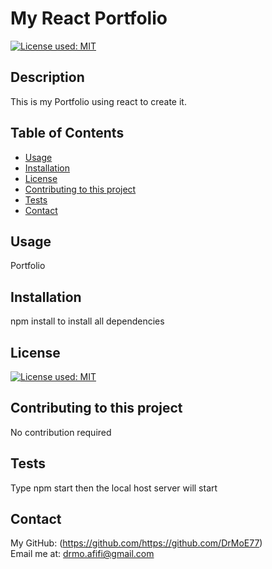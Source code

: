 # My React Portfolio
  [![License used: MIT](https://img.shields.io/badge/License-MIT-yellow.svg)](https://opensource.org/licenses/MIT)

  ## Description
  This is my Portfolio using react to create it.

  ## Table of Contents
  * [Usage](#usage)
  * [Installation](#installation)
  * [License](#license)
  * [Contributing to this project](#contributions)
  * [Tests](#tests)
  * [Contact](#contact)
  
  ## Usage
  Portfolio

  ## Installation 
  npm install to install all dependencies

  ## License
  [![License used: MIT](https://img.shields.io/badge/License-MIT-yellow.svg)](https://opensource.org/licenses/MIT)

  ## Contributing to this project
  No contribution required

  ## Tests
  Type npm start then the local host server will start

  ## Contact
  My GitHub: (https://github.com/https://github.com/DrMoE77) <br>
  Email me at: drmo.afifi@gmail.com
